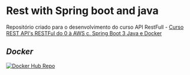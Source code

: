 # Rest with Spring boot and java

Repositório criado para o desenvolvimento do curso API RestFull - [Curso REST API's RESTFul do 0 à AWS c. Spring Boot 3 Java e Docker](https://www.udemy.com/course/restful-apis-do-0-a-nuvem-com-springboot-e-docker/?couponCode=GTHB_FLASH_SALE2021)

## ***Docker***
[![Docker Hub Repo](https://img.shields.io/docker/pulls/lucasgeneroso1510/rest-with-spring-boot-erudio.svg)](https://hub.docker.com/repository/docker/lucasgeneroso1510/rest-with-spring-boot-erudio)
